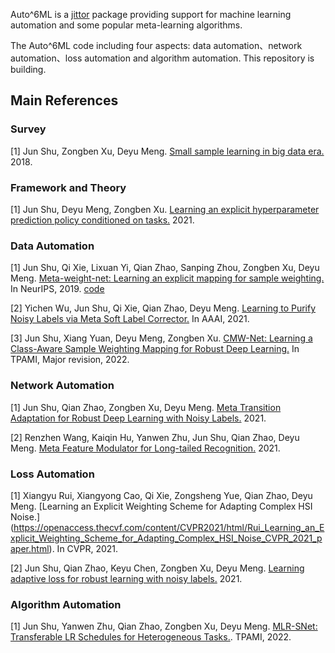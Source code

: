 Auto^6ML is a [jittor](https://github.com/Jittor/jittor) package providing support for machine learning automation and some popular meta-learning algorithms. 

The Auto^6ML code including four aspects: data automation、network automation、loss automation and algorithm automation. This repository is building.

## Main References
### Survey
[1] Jun Shu, Zongben Xu, Deyu Meng. [Small sample learning in big data era.](https://arxiv.org/pdf/1808.04572.pdf) 2018. 

### Framework and Theory
[1] Jun Shu, Deyu Meng, Zongben Xu. [Learning an explicit hyperparameter prediction policy conditioned on tasks.](https://arxiv.org/pdf/2107.02378v1.pdf) 2021.

### Data Automation
[1] Jun Shu, Qi Xie, Lixuan Yi, Qian Zhao, Sanping Zhou, Zongben Xu, Deyu Meng. [Meta-weight-net: Learning an explicit mapping for sample weighting.](https://arxiv.org/pdf/1902.07379.pdf) In NeurIPS, 2019. [code](https://github.com/xjtushujun/Auto-6ML/tree/main/Data%20Automation/MW-Net)

[2] Yichen Wu, Jun Shu, Qi Xie, Qian Zhao, Deyu Meng. [Learning to Purify Noisy Labels via Meta Soft Label Corrector.](https://ojs.aaai.org/index.php/AAAI/article/view/17244) In AAAI, 2021.

[3] Jun Shu, Xiang Yuan, Deyu Meng, Zongben Xu. [CMW-Net: Learning a Class-Aware Sample Weighting Mapping for Robust Deep Learning.](https://arxiv.org/pdf/2202.05613.pdf) In TPAMI, Major revision, 2022.

### Network Automation
[1] Jun Shu, Qian Zhao, Zongben Xu, Deyu Meng. [Meta Transition Adaptation for Robust Deep Learning with Noisy Labels.](https://arxiv.org/pdf/2006.05697.pdf) 2021.

[2] Renzhen Wang, Kaiqin Hu, Yanwen Zhu, Jun Shu, Qian Zhao, Deyu Meng. [Meta Feature Modulator for Long-tailed Recognition.](https://arxiv.org/pdf/2008.03428.pdf) 2021.

### Loss Automation
[1] Xiangyu Rui, Xiangyong Cao, Qi Xie, Zongsheng Yue, Qian Zhao, Deyu Meng. [Learning an Explicit Weighting Scheme for Adapting Complex HSI Noise.] (https://openaccess.thecvf.com/content/CVPR2021/html/Rui_Learning_an_Explicit_Weighting_Scheme_for_Adapting_Complex_HSI_Noise_CVPR_2021_paper.html). In CVPR, 2021.

[2] Jun Shu, Qian Zhao, Keyu Chen, Zongben Xu, Deyu Meng. [Learning adaptive loss for robust learning with noisy labels.](https://arxiv.org/pdf/2002.06482.pdf) 2021.

### Algorithm Automation
[1] Jun Shu, Yanwen Zhu, Qian Zhao, Zongben Xu, Deyu Meng. [MLR-SNet: Transferable LR Schedules for Heterogeneous Tasks.](https://arxiv.org/pdf/2007.14546.pdf). TPAMI, 2022.
